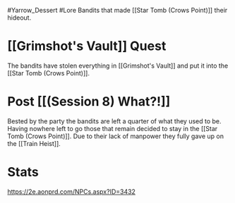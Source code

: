 #Yarrow_Dessert #Lore 
Bandits that made [[Star Tomb (Crows Point)]] their hideout.
# [[Grimshot's Vault]] Quest
The bandits have stolen everything in [[Grimshot's Vault]] and put it into the [[Star Tomb (Crows Point)]].
# Post [[(Session 8) What?!]]
Bested by the party the bandits are left a quarter of what they used to be. Having nowhere left to go those that remain decided to stay in the [[Star Tomb (Crows Point)]]. Due to their lack of manpower they fully gave up on the [[Train Heist]].
# Stats
https://2e.aonprd.com/NPCs.aspx?ID=3432